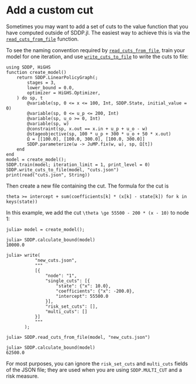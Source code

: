 # Add a custom cut

Sometimes you may want to add a set of cuts to the value function that you have
computed outside of SDDP.jl. The easiest way to achieve this is via the
[`read_cuts_from_file`](@ref) function.

To see the naming convention required by [`read_cuts_from_file`](@ref), train
your model for one iteration, and use [`write_cuts_to_file`](@ref) to write the
cuts to file:

```@repl guide_add_a_custom_cut
using SDDP, HiGHS
function create_model()
    return SDDP.LinearPolicyGraph(;
        stages = 3,
        lower_bound = 0.0,
        optimizer = HiGHS.Optimizer,
    ) do sp, t
        @variable(sp, 0 <= x <= 100, Int, SDDP.State, initial_value = 0)
        @variable(sp, 0 <= u_p <= 200, Int)
        @variable(sp, u_o >= 0, Int)
        @variable(sp, w)
        @constraint(sp, x.out == x.in + u_p + u_o - w)
        @stageobjective(sp, 100 * u_p + 300 * u_o + 50 * x.out)
        Ω = [[100.0], [100.0, 300.0], [100.0, 300.0]]
        SDDP.parameterize(ω -> JuMP.fix(w, ω), sp, Ω[t])
    end
end
model = create_model();
SDDP.train(model; iteration_limit = 1, print_level = 0)
SDDP.write_cuts_to_file(model, "cuts.json")
print(read("cuts.json", String))
```

Then create a new file containing the cut. The formula for the cut is
```
theta >= intercept + sum(coefficients[k] * (x[k] - state[k]) for k in keys(state))
```

In this example, we add the cut ``\theta \ge 55500 - 200 * (x - 10)`` to node 1:
```jldoctest guide_add_a_custom_cut
julia> model = create_model();

julia> SDDP.calculate_bound(model)
10000.0

julia> write(
           "new_cuts.json",
           """
           [{
               "node": "1",
               "single_cuts": [{
                   "state": {"x": 10.0},
                   "coefficients": {"x": -200.0},
                   "intercept": 55500.0
               }],
               "risk_set_cuts": [],
               "multi_cuts": []
           }]
           """
       );

julia> SDDP.read_cuts_from_file(model, "new_cuts.json")

julia> SDDP.calculate_bound(model)
62500.0
```

For most purposes, you can ignore the `risk_set_cuts` and `multi_cuts` fields of
the JSON file; they are used when you are using `SDDP.MULTI_CUT` and a risk
measure.
